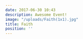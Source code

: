 ```yaml
---
date: 2017-06-30 10:43
description: Awesome Event!
image: "/uploads/Faith(1x1).jpg"
title: Faith
position: ''
---
```


